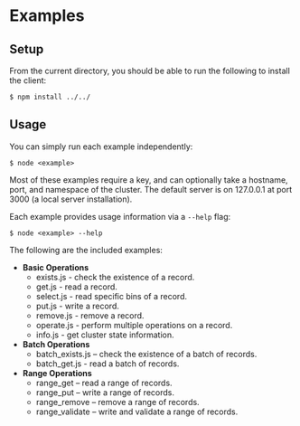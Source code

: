 # Examples 

## Setup

From the current directory, you should be able to run the following
to install the client:

	$ npm install ../../

## Usage

You can simply run each example independently:

	$ node <example>

Most of these examples require a key, and can optionally take a hostname, 
port, and namespace of the cluster. The default server is on 
127.0.0.1 at port 3000 (a local server installation).

Each example provides usage information via a `--help` flag:

	$ node <example> --help

The following are the included examples:

- **Basic Operations**
	- exists.js - check the existence of a record.
	- get.js - read a record.
	- select.js - read specific bins of a record.
	- put.js - write a record.
	- remove.js - remove a record.
	- operate.js - perform multiple operations on a record.
	- info.js - get cluster state information.
- **Batch Operations**
	- batch_exists.js – check the existence of a batch of records.
	- batch_get.js - read a batch of records.
- **Range Operations**
	- range_get – read a range of records.
	- range_put – write a range of records.
	- range_remove – remove a range of records.
	- range_validate – write and validate a range of records.

